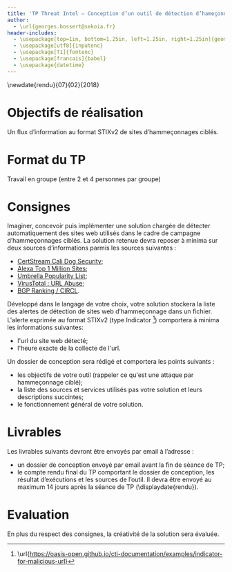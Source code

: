 ```yaml
---
title: 'TP Threat Intel – Conception d’un outil de détection d’hameçonnage ciblé'
author:
  - \url{georges.bossert@sekoia.fr}
header-includes:
  - \usepackage[top=1in, bottom=1.25in, left=1.25in, right=1.25in]{geometry}
  - \usepackage[utf8]{inputenc}
  - \usepackage[T1]{fontenc}
  - \usepackage[francais]{babel}
  - \usepackage{datetime}
---
```

\newdate{rendu}{07}{02}{2018}
<!-- pandoc -f markdown -o README.pdf README.md -M date="`date "+%d %B %Y"`" -->

# Objectifs de réalisation
Un flux d’information au format STIXv2 de sites d’hammeçonnages ciblés.

# Format du TP
Travail en groupe (entre 2 et 4 personnes par groupe)

# Consignes
Imaginer, concevoir puis implémenter une solution chargée de détecter automatiquement des sites web utilisés dans le cadre de campagne d’hammeçonnages ciblés. La solution retenue devra reposer à minima sur deux sources d’informations parmis les sources suivantes :

* [CertStream Cali Dog Security](https://certstream.calidog.io/);
* [Alexa Top 1 Million Sites](http://s3.amazonaws.com/alexa-static/top-1m.csv.zip);
* [Umbrella Popularity List](http://s3-us-west-1.amazonaws.com/umbrella-static/index.html);
* [VirusTotal : URL Abuse](https://www.virustotal.com/en/documentation/public-api/#scanning-urls);
* [BGP Ranking / CIRCL](https://www.circl.lu/projects/bgpranking/).

Développé dans le langage de votre choix, votre solution stockera la liste des alertes de détection de sites web d’hammeçonnage dans un fichier. L'alerte exprimée au format STIXv2 (type Indicator [^0]) comportera à minima les informations suivantes:

* l'url du site web détecté;
* l'heure exacte de la collecte de l'url.

Un dossier de conception sera rédigé et comportera les points suivants :

* les objectifs de votre outil (rappeler ce qu'est une attaque par hammeçonnage ciblé);
* la liste des sources et services utilisés pas votre solution et leurs descriptions succintes;
* le fonctionnement général de votre solution.

# Livrables
Les livrables suivants devront être envoyés par email à l’adresse  :

* un dossier de conception envoyé par email avant la fin de séance de TP;
* le compte rendu final du TP comportant le dossier de conception, les résultat d’exécutions et les sources de l’outil. Il devra être envoyé au maximum 14 jours après la séance de TP (\displaydate{rendu}).

# Evaluation
En plus du respect des consignes, la créativité de la solution sera évaluée.


[^0]: \url{https://oasis-open.github.io/cti-documentation/examples/indicator-for-malicious-url}

